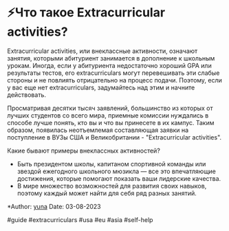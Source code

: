 # ⚡️Что такое Extracurricular activities?



Extracurricular activities, или внеклассные активности, означают занятия, которыми абитуриент занимается в дополнение к школьным урокам. Иногда, если у абитуриента недостаточно хороший GPA или результаты тестов, его extracurriculars могут перевешивать эти слабые стороны и не повлиять отрицательно на процесс подачи. Поэтому, если у вас еще нет extracurriculars, задумайтесь над этим и начните действовать.

Просматривая десятки тысяч заявлений, большинство из которых от лучших студентов со всего мира, приемные комиссии нуждались в способе лучше понять, кто вы и что вы принесете в их кампус. Таким образом, появилась неотъемлемая составляющая заявки на поступление в ВУЗы США и Великобритании - "Extracurricular activities".

Какие бывают примеры внеклассных активностей?
- Быть президентом школы, капитаном спортивной команды или звездой ежегодного школьного мюзикла — все это впечатляющие достижения, которые помогают показать ваши лидерские качества.
- В мире множество возможностей для развития своих навыков, поэтому каждый может найти для себя ряд разных занятий.

*Author: [yuna](https://t.me/auilt)
Date: 03-08-2023

#guide
#extracurriculars
#usa
#eu
#asia
#self-help